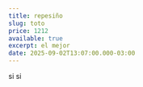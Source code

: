 ```yaml
---
title: repesiño
slug: toto
price: 1212
available: true
excerpt: el mejor
date: 2025-09-02T13:07:00.000-03:00
---
```

si si
